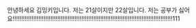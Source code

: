 안녕하세요 김밍키입니다.
저는 21살이지만 22살입니다.
저는 공부가 싫어요!!!!!!!!!!!!!!!!!!!!!!!!!!!!!!!!!!!!!!!!!!!!!!!!!!!!!!!!!!!!!!!!!!!!!!!!!!!!!!!!!!!!!!!!!!!!!111
